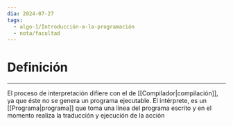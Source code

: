 ```yaml
---
dia: 2024-07-27
tags:
  - algo-1/Introducción-a-la-programación
  - nota/facultad
---
```

# Definición
---
El proceso de interpretación difiere con el de [[Compilador|compilación]], ya que éste no se genera un programa ejecutable. El intérprete, es un [[Programa|programa]] que toma una línea del programa escrito y en el momento realiza la traducción y ejecución de la acción 